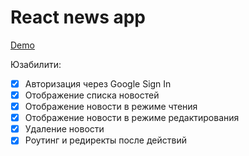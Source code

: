 # React news app
[Demo](https://quantumxo.github.io/react-news-app/dist/#/)


Юзабилити:

- [x] Авторизация через Google Sign In
- [x] Отображение списка новостей
- [x] Отображение новости в режиме чтения
- [x] Отображение новости в режиме редактирования
- [x] Удаление новости
- [x] Роутинг и редиректы после действий
